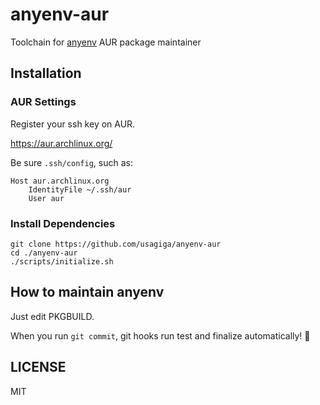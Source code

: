 # anyenv-aur
Toolchain for [anyenv](https://github.com/anyenv/anyenv) AUR package maintainer

## Installation

### AUR Settings

Register your ssh key on AUR.

https://aur.archlinux.org/

Be sure `.ssh/config`, such as:

```
Host aur.archlinux.org
    IdentityFile ~/.ssh/aur
    User aur
```

### Install Dependencies

```shell
git clone https://github.com/usagiga/anyenv-aur
cd ./anyenv-aur
./scripts/initialize.sh
```

## How to maintain anyenv

Just edit PKGBUILD.

When you run `git commit`, git hooks run test and finalize automatically! :tada:

## LICENSE

MIT

